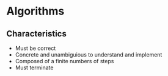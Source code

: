 # Algorithms

## Characteristics

- Must be correct
- Concrete and unambiguious to understand and implement
- Composed of a finite numbers of steps
- Must terminate